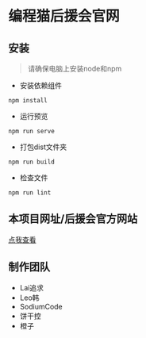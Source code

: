 # 编程猫后援会官网

## 安装

> 请确保电脑上安装node和npm

* 安装依赖组件
```
npm install
```

* 运行预览
```
npm run serve
```

* 打包dist文件夹
```
npm run build
```

* 检查文件
```
npm run lint
```

## 本项目网址/后援会官方网站
[点我查看](https://www.codemaohyh.cn)

## 制作团队
* Lai追求
* Leo韩 
* SodiumCode
* 饼干控
* 橙子
